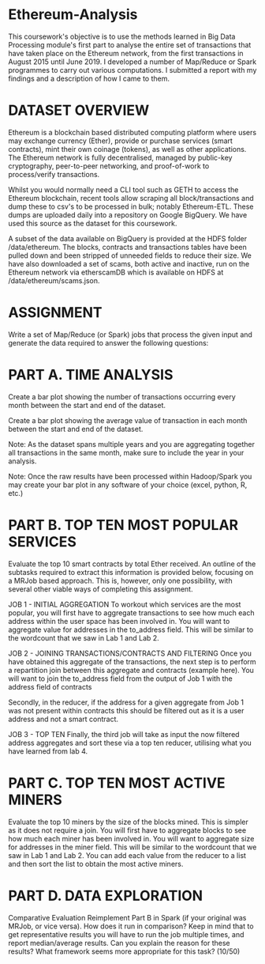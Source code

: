 # Ethereum-Analysis
This coursework's objective is to use the methods learned in Big Data Processing module's first part to analyse the entire set of transactions that have taken place on the Ethereum network, from the first transactions in August 2015 until June 2019. I developed a number of Map/Reduce or Spark programmes to carry out various computations. I submitted a report with my findings and a description of how I came to them.

# DATASET OVERVIEW
Ethereum is a blockchain based distributed computing platform where users may exchange currency (Ether), provide or purchase services (smart contracts), mint their own coinage (tokens), as well as other applications. The Ethereum network is fully decentralised, managed by public-key cryptography, peer-to-peer networking, and proof-of-work to process/verify transactions.

Whilst you would normally need a CLI tool such as GETH to access the Ethereum blockchain, recent tools allow scraping all block/transactions and dump these to csv's to be processed in bulk; notably Ethereum-ETL. These dumps are uploaded daily into a repository on Google BigQuery. We have used this source as the dataset for this coursework.

A subset of the data available on BigQuery is provided at the HDFS folder /data/ethereum. The blocks, contracts and transactions tables have been pulled down and been stripped of unneeded fields to reduce their size. We have also downloaded a set of scams, both active and inactive, run on the Ethereum network via etherscamDB which is available on HDFS at /data/ethereum/scams.json.

# ASSIGNMENT
Write a set of Map/Reduce (or Spark) jobs that process the given input and generate the data required to answer the following questions:

# PART A. TIME ANALYSIS 
Create a bar plot showing the number of transactions occurring every month between the start and end of the dataset.

Create a bar plot showing the average value of transaction in each month between the start and end of the dataset.

Note: As the dataset spans multiple years and you are aggregating together all transactions in the same month, make sure to include the year in your analysis.

Note: Once the raw results have been processed within Hadoop/Spark you may create your bar plot in any software of your choice (excel, python, R, etc.)

# PART B. TOP TEN MOST POPULAR SERVICES 
Evaluate the top 10 smart contracts by total Ether received. An outline of the subtasks required to extract this information is provided below, focusing on a MRJob based approach. This is, however, only one possibility, with several other viable ways of completing this assignment.

JOB 1 - INITIAL AGGREGATION
To workout which services are the most popular, you will first have to aggregate transactions to see how much each address within the user space has been involved in. You will want to aggregate value for addresses in the to_address field. This will be similar to the wordcount that we saw in Lab 1 and Lab 2.

JOB 2 - JOINING TRANSACTIONS/CONTRACTS AND FILTERING
Once you have obtained this aggregate of the transactions, the next step is to perform a repartition join between this aggregate and contracts (example here). You will want to join the to_address field from the output of Job 1 with the address field of contracts

Secondly, in the reducer, if the address for a given aggregate from Job 1 was not present within contracts this should be filtered out as it is a user address and not a smart contract.

JOB 3 - TOP TEN
Finally, the third job will take as input the now filtered address aggregates and sort these via a top ten reducer, utilising what you have learned from lab 4.

# PART C. TOP TEN MOST ACTIVE MINERS 
Evaluate the top 10 miners by the size of the blocks mined. This is simpler as it does not require a join. You will first have to aggregate blocks to see how much each miner has been involved in. You will want to aggregate size for addresses in the miner field. This will be similar to the wordcount that we saw in Lab 1 and Lab 2. You can add each value from the reducer to a list and then sort the list to obtain the most active miners.

# PART D. DATA EXPLORATION 

Comparative Evaluation Reimplement Part B in Spark (if your original was MRJob, or vice versa). How does it run in comparison? Keep in mind that to get representative results you will have to run the job multiple times, and report median/average results. Can you explain the reason for these results? What framework seems more appropriate for this task? (10/50)
